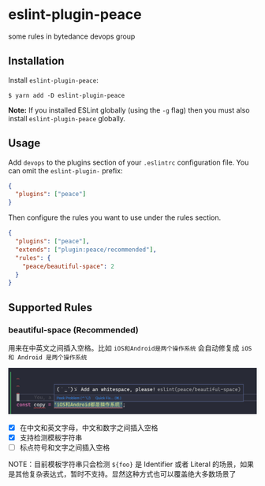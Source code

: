 # eslint-plugin-peace

some rules in bytedance devops group

## Installation

Install `eslint-plugin-peace`:

```
$ yarn add -D eslint-plugin-peace
```

**Note:** If you installed ESLint globally (using the `-g` flag) then you must also install `eslint-plugin-peace` globally.

## Usage

Add `devops` to the plugins section of your `.eslintrc` configuration file. You can omit the `eslint-plugin-` prefix:

```json
{
  "plugins": ["peace"]
}
```

Then configure the rules you want to use under the rules section.

```json
{
  "plugins": ["peace"],
  "extends": ["plugin:peace/recommended"],
  "rules": {
    "peace/beautiful-space": 2
  }
}
```

## Supported Rules

### beautiful-space (**Recommended**)

用来在中英文之间插入空格。比如 `iOS和Android是两个操作系统` 会自动修复成 `iOS 和 Android 是两个操作系统`

![](./resources/intr1.png)

- [x] 在中文和英文字母，中文和数字之间插入空格
- [x] 支持检测模板字符串
- [ ] 标点符号和文字之间插入空格

NOTE：目前模板字符串只会检测 `${foo}` 是 Identifier 或者 Literal 的场景，如果是其他复杂表达式，暂时不支持。显然这种方式也可以覆盖绝大多数场景了
